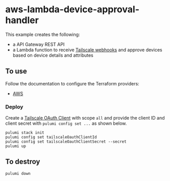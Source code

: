 # aws-lambda-device-approval-handler

This example creates the following:

- a API Gateway REST API
- a Lambda function to receive [Tailscale webhooks](https://tailscale.com/kb/1213/webhooks) and approve devices based on device details and attributes

## To use

Follow the documentation to configure the Terraform providers:

- [AWS](https://www.pulumi.com/registry/packages/aws/installation-configuration/)

### Deploy

Create a [Tailscale OAuth Client](https://tailscale.com/kb/1215/oauth-clients#setting-up-an-oauth-client) with scope `all` and provide the client ID and client secret with `pulumi config set ...` as shown below.

```shell
pulumi stack init
pulumi config set tailscaleOauthClientId
pulumi config set tailscaleOauthClientSecret --secret
pulumi up
```

## To destroy

```shell
pulumi down
```
